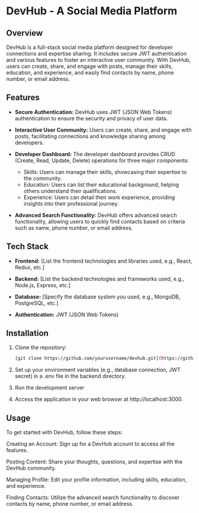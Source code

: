 # DevHub - A Social Media Platform

## Overview

DevHub is a full-stack social media platform designed for developer connections and expertise sharing. It includes secure JWT authentication and various features to foster an interactive user community. With DevHub, users can create, share, and engage with posts, manage their skills, education, and experience, and easily find contacts by name, phone number, or email address.

## Features

- **Secure Authentication:** DevHub uses JWT (JSON Web Tokens) authentication to ensure the security and privacy of user data.

- **Interactive User Community:** Users can create, share, and engage with posts, facilitating connections and knowledge sharing among developers.

- **Developer Dashboard:** The developer dashboard provides CRUD (Create, Read, Update, Delete) operations for three major components:
  - Skills: Users can manage their skills, showcasing their expertise to the community.
  - Education: Users can list their educational background, helping others understand their qualifications.
  - Experience: Users can detail their work experience, providing insights into their professional journey.

- **Advanced Search Functionality:** DevHub offers advanced search functionality, allowing users to quickly find contacts based on criteria such as name, phone number, or email address.

## Tech Stack

- **Frontend:** [List the frontend technologies and libraries used, e.g., React, Redux, etc.]

- **Backend:** [List the backend technologies and frameworks used, e.g., Node.js, Express, etc.]

- **Database:** [Specify the database system you used, e.g., MongoDB, PostgreSQL, etc.]

- **Authentication:** JWT (JSON Web Tokens)

## Installation

1. Clone the repository:

   ```bash
   [git clone https://github.com/yourusername/devhub.git](https://github.com/HarshDevelops/DevHub)

2. Set up your environment variables (e.g., database connection, JWT secret) in a .env file in the backend directory.

3. Run the development server

3. Access the application in your web browser at http://localhost:3000.


## Usage


To get started with DevHub, follow these steps:

Creating an Account: Sign up for a DevHub account to access all the features.

Posting Content: Share your thoughts, questions, and expertise with the DevHub community.

Managing Profile: Edit your profile information, including skills, education, and experience.

Finding Contacts: Utilize the advanced search functionality to discover contacts by name, phone number, or email address.
